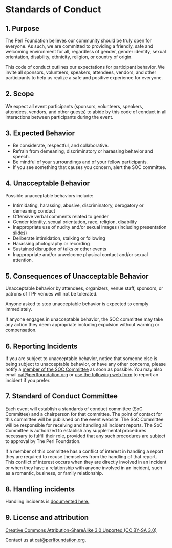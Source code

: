 # Standards of Conduct

## 1. Purpose

The Perl Foundation believes our community should be truly open for
everyone. As such, we are committed to providing a friendly, safe and
welcoming environment for all, regardless of gender, gender identity, sexual
orientation, disability, ethnicity, religion, or country of origin.

This code of conduct outlines our expectations for participant behavior. We
invite all sponsors, volunteers, speakers, attendees, vendors, and other
participants to help us realize a safe and positive experience for everyone.

## 2. Scope

We expect all event participants (sponsors, volunteers, speakers, attendees,
vendors, and other guests) to abide by this code of conduct in all interactions
between participants during the event.

## 3. Expected Behavior

* Be considerate, respectful, and collaborative.
* Refrain from demeaning, discriminatory or harassing behavior and speech.
* Be mindful of your surroundings and of your fellow participants.
* If you see something that causes you concern, alert the SOC committee.

## 4. Unacceptable Behavior

Possible unacceptable behaviors include:
* Intimidating, harassing, abusive, discriminatory, derogatory or demeaning conduct
* Offensive verbal comments related to gender
* Gender identity, sexual orientation, race, religion, disability
* Inappropriate use of nudity and/or sexual images (including presentation slides)
* Deliberate intimidation, stalking or following
* Harassing photography or recording
* Sustained disruption of talks or other events
* Inappropriate and/or unwelcome physical contact and/or sexual attention.

## 5. Consequences of Unacceptable Behavior

Unacceptable behavior by attendees, organizers, venue staff, sponsors, or patrons
of TPF venues will not be tolerated.

Anyone asked to stop unacceptable behavior is expected to comply immediately.

If anyone engages in unacceptable behavior, the SOC committee may take
any action they deem appropriate including expulsion without warning or compensation.

## 6. Reporting Incidents

If you are subject to unacceptable behavior, notice that someone else is being
subject to unacceptable behavior, or have any other concerns, please notify a
[member of the SOC Committee](SOC-committee-members.md) as soon as possible.
You may also email [cat@perlfoundation.org](mailto:cat@perlfoundation.org)
or [use the following web form](...) to report an incident if you prefer.

## 7. Standard of Conduct Committee

Each event will establish a standards of conduct committee (SoC Committee) and
a chairperson for that committee. The point of contact for this committee will
be published on the event website. The SoC Committee will be responsible for
receiving and handling all incident reports. The SoC Committee is authorized
to establish any supplemental procedures necessary to fulfill their role,
provided that any such procedures are subject to approval by The Perl
Foundation.

If a member of this committee has a conflict of interest in handling a report
they are required to recuse themselves from the handling of that report. This
conflict of interest occurs when they are directly involved in an incident or
when they have a relationship with anyone involved in an incident, such as a
romantic, business, or family relationship.

## 8. Handling incidents

Handling incidents is [documented here.](handling-incidents.md)

## 9. License and attribution

[Creative Commons Attribution-ShareAlike 3.0 Unported (CC BY-SA 3.0)](http://creativecommons.org/licenses/by-sa/3.0/)

Contact us at [cat@perlfoundation.org](mailto:cat@perlfoundation.org).
